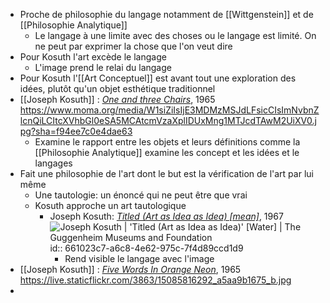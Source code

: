 - Proche de philosophie du langage notamment de [[Wittgenstein]] et de [[Philosophie Analytique]]
	- Le langage à une limite avec des choses ou le langage est limité. On ne peut par exprimer la chose que l'on veut dire
- Pour Kosuth l'art excède le langage
	- L'image prend le relai du langage
- Pour Kosuth l'[[Art Conceptuel]] est avant tout une exploration des idées, plutôt qu'un objet esthétique traditionnel
- [[Joseph Kosuth]] : [*One and three Chairs*](https://www.moma.org/collection/works/81435), 1965 https://www.moma.org/media/W1siZiIsIjE3MDMzMSJdLFsicCIsImNvbnZlcnQiLCItcXVhbGl0eSA5MCAtcmVzaXplIDUxMng1MTJcdTAwM2UiXV0.jpg?sha=f94ee7c0e4dae63
	- Examine le rapport entre les objets et leurs définitions comme la [[Philosophie Analytique]] examine les concept et les idées et le langages
- Fait une philosophie de l'art dont le but est la vérification de l'art par lui même
	- Une tautologie: un énoncé qui ne peut être que vrai
	- Kosuth approche un art tautologique
		- Joseph Kosuth: [*Titled (Art as Idea as Idea) [mean]*](https://www.artsy.net/artwork/joseph-kosuth-titled-art-as-idea-as-idea-mean-ety-dot-e-dot-p), 1967 ![Joseph Kosuth | 'Titled (Art as Idea as Idea)' [Water] | The Guggenheim  Museums and Foundation](https://www.guggenheim.org/wp-content/uploads/2022/04/06/73.2066_ph_web.jpg)
		  id:: 661023c7-a6c8-4e62-975c-7f4d89ccd1d9
			- Rend visible le langage avec l'image
- [[Joseph Kosuth]] :  [*Five Words In Orange Neon*](https://www.artnet.fr/WebServices/images/ll00038lldNoGGFgPNECfDrCWvaHBOcNZu/joseph-kosuth-five-words-in-orange-neon.jpg), 1965 https://live.staticflickr.com/3863/15085816292_a5aa9b1675_b.jpg
-